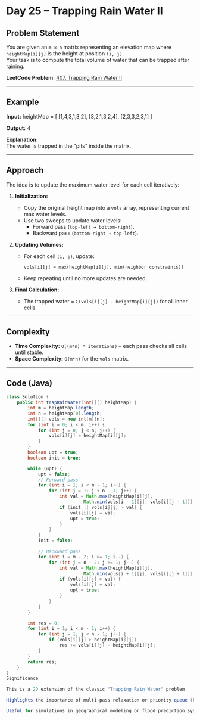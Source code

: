 # Day 25 – Trapping Rain Water II

## Problem Statement
You are given an `m x n` matrix representing an elevation map where `heightMap[i][j]` is the height at position `(i, j)`.  
Your task is to compute the total volume of water that can be trapped after raining.

**LeetCode Problem**: [407. Trapping Rain Water II](https://leetcode.com/problems/trapping-rain-water-ii/)

---

## Example
**Input:**
heightMap = [
[1,4,3,1,3,2],
[3,2,1,3,2,4],
[2,3,3,2,3,1]
]


**Output:**
4

**Explanation:**  
The water is trapped in the "pits" inside the matrix.

---

## Approach
The idea is to update the maximum water level for each cell iteratively:

1. **Initialization:**
   - Copy the original height map into a `vols` array, representing current max water levels.
   - Use two sweeps to update water levels:
     - Forward pass (`top-left → bottom-right`).
     - Backward pass (`bottom-right → top-left`).

2. **Updating Volumes:**
   - For each cell `(i, j)`, update:
     ```
     vols[i][j] = max(heightMap[i][j], min(neighbor constraints))
     ```
   - Keep repeating until no more updates are needed.

3. **Final Calculation:**
   - The trapped water = `Σ(vols[i][j] - heightMap[i][j])` for all inner cells.

---

## Complexity
- **Time Complexity:** `O((m*n) * iterations)` – each pass checks all cells until stable.  
- **Space Complexity:** `O(m*n)` for the `vols` matrix.

---

## Code (Java)
```java
class Solution {
    public int trapRainWater(int[][] heightMap) {
        int m = heightMap.length;
        int n = heightMap[0].length;
        int[][] vols = new int[m][n];
        for (int i = 0; i < m; i++) {
            for (int j = 0; j < n; j++) {
                vols[i][j] = heightMap[i][j];
            }
        }
        boolean upt = true;
        boolean init = true;

        while (upt) {
            upt = false;
            // Forward pass
            for (int i = 1; i < m - 1; i++) {
                for (int j = 1; j < n - 1; j++) {
                    int val = Math.max(heightMap[i][j],
                             Math.min(vols[i - 1][j], vols[i][j - 1]));
                    if (init || vols[i][j] > val) {
                        vols[i][j] = val;
                        upt = true;
                    }
                }
            }
            init = false;

            // Backward pass
            for (int i = m - 2; i >= 1; i--) {
                for (int j = n - 2; j >= 1; j--) {
                    int val = Math.max(heightMap[i][j],
                             Math.min(vols[i + 1][j], vols[i][j + 1]));
                    if (vols[i][j] > val) {
                        vols[i][j] = val;
                        upt = true;
                    }
                }
            }
        }

        int res = 0;
        for (int i = 1; i < m - 1; i++) {
            for (int j = 1; j < n - 1; j++) {
                if (vols[i][j] > heightMap[i][j])
                    res += vols[i][j] - heightMap[i][j];
            }
        }
        return res;
    }
}
Significance

This is a 2D extension of the classic "Trapping Rain Water" problem.

Highlights the importance of multi-pass relaxation or priority queue (heap) approach in grid-based water trapping problems.

Useful for simulations in geographical modeling or flood prediction systems.
